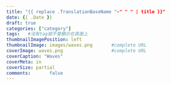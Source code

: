 ```yaml
---
title: "{{ replace .TranslationBaseName "-" " " | title }}"
date: {{ .Date }}
draft: true
categories: ["category"]
tags:   #沒有tag就不會顯示在頁面上
thumbnailImagePosition: left
thumbnailImage: images/waves.png       #complete URL
coverImage: waves.png                  #complete URL
coverCaption: "Waves"
coverMeta: in
coverSize: partial
comments:       false
---
```

